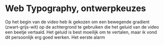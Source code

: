# Web Typography, ontwerpkeuzes

Op het begin van de video heb ik gekozen om een bewegende gradient (zwart-grijs-wit)  op de achtergrond te gebruiken die het geluid van de video een beetje vertaald. Het geluid is best moeilijk om te vertalen, maar ik vond dit persoonlijk erg goed werken. Het eerste alarm 
